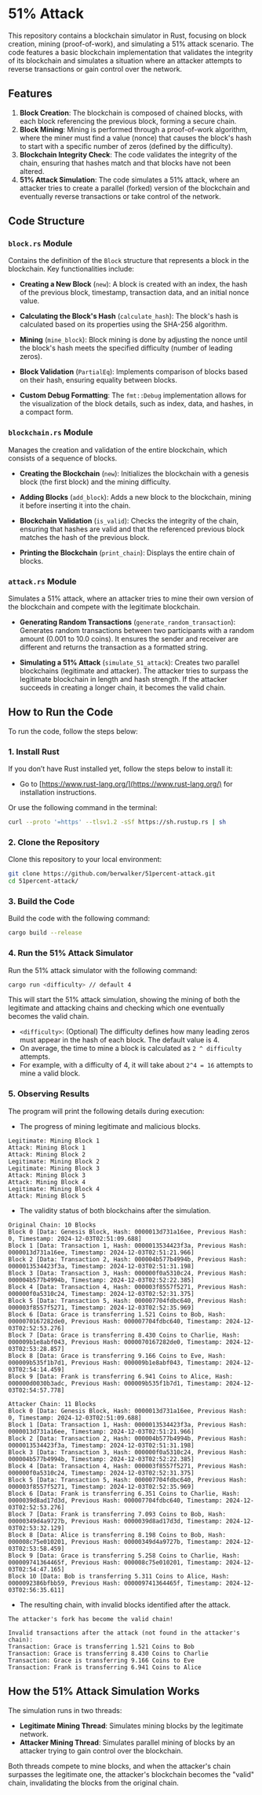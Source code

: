 # 51% Attack

This repository contains a blockchain simulator in Rust, focusing on block creation, mining (proof-of-work), and simulating a 51% attack scenario. The code features a basic blockchain implementation that validates the integrity of its blockchain and simulates a situation where an attacker attempts to reverse transactions or gain control over the network.

## Features

1. **Block Creation**: The blockchain is composed of chained blocks, with each block referencing the previous block, forming a secure chain.
2. **Block Mining**: Mining is performed through a proof-of-work algorithm, where the miner must find a value (nonce) that causes the block's hash to start with a specific number of zeros (defined by the difficulty).
3. **Blockchain Integrity Check**: The code validates the integrity of the chain, ensuring that hashes match and that blocks have not been altered.
4. **51% Attack Simulation**: The code simulates a 51% attack, where an attacker tries to create a parallel (forked) version of the blockchain and eventually reverse transactions or take control of the network.

## Code Structure

### `block.rs` Module
Contains the definition of the `Block` structure that represents a block in the blockchain. Key functionalities include:

- **Creating a New Block** (`new`): A block is created with an index, the hash of the previous block, timestamp, transaction data, and an initial nonce value.

- **Calculating the Block's Hash** (`calculate_hash`): The block's hash is calculated based on its properties using the SHA-256 algorithm.

- **Mining** (`mine_block`): Block mining is done by adjusting the nonce until the block's hash meets the specified difficulty (number of leading zeros).

- **Block Validation** (`PartialEq`): Implements comparison of blocks based on their hash, ensuring equality between blocks.

- **Custom Debug Formatting**: The `fmt::Debug` implementation allows for the visualization of the block details, such as index, data, and hashes, in a compact form.

### `blockchain.rs` Module
Manages the creation and validation of the entire blockchain, which consists of a sequence of blocks.

- **Creating the Blockchain** (`new`): Initializes the blockchain with a genesis block (the first block) and the mining difficulty.

- **Adding Blocks** (`add_block`): Adds a new block to the blockchain, mining it before inserting it into the chain.

- **Blockchain Validation** (`is_valid`): Checks the integrity of the chain, ensuring that hashes are valid and that the referenced previous block matches the hash of the previous block.

- **Printing the Blockchain** (`print_chain`): Displays the entire chain of blocks.

### `attack.rs` Module
Simulates a 51% attack, where an attacker tries to mine their own version of the blockchain and compete with the legitimate blockchain.

- **Generating Random Transactions** (`generate_random_transaction`): Generates random transactions between two participants with a random amount (0.001 to 10.0 coins). It ensures the sender and receiver are different and returns the transaction as a formatted string.

- **Simulating a 51% Attack** (`simulate_51_attack`): Creates two parallel blockchains (legitimate and attacker). The attacker tries to surpass the legitimate blockchain in length and hash strength. If the attacker succeeds in creating a longer chain, it becomes the valid chain.

## How to Run the Code

To run the code, follow the steps below:

### 1. Install Rust

If you don’t have Rust installed yet, follow the steps below to install it:

- Go to [https://www.rust-lang.org/](https://www.rust-lang.org/) for installation instructions.

Or use the following command in the terminal:

```bash
curl --proto '=https' --tlsv1.2 -sSf https://sh.rustup.rs | sh
```

### 2. Clone the Repository

Clone this repository to your local environment:

```bash
git clone https://github.com/berwalker/51percent-attack.git
cd 51percent-attack/
```

### 3. Build the Code

Build the code with the following command:

```bash
cargo build --release
```

### 4. Run the 51% Attack Simulator

Run the 51% attack simulator with the following command:

```bash
cargo run <difficulty> // default 4
```

This will start the 51% attack simulation, showing the mining of both the legitimate and attacking chains and checking which one eventually becomes the valid chain.

- `<difficulty>`: (Optional) The difficulty defines how many leading zeros must appear in the hash of each block. The default value is 4.
- On average, the time to mine a block is calculated as `2 ^ difficulty` attempts.
- For example, with a difficulty of 4, it will take about `2^4 = 16` attempts to mine a valid block.

### 5. Observing Results

The program will print the following details during execution:

- The progress of mining legitimate and malicious blocks.
```
Legitimate: Mining Block 1
Attack: Mining Block 1
Attack: Mining Block 2
Legitimate: Mining Block 2
Legitimate: Mining Block 3
Attack: Mining Block 3
Attack: Mining Block 4
Legitimate: Mining Block 4
Attack: Mining Block 5
```
- The validity status of both blockchains after the simulation.
```
Original Chain: 10 Blocks
Block 0 [Data: Genesis Block, Hash: 0000013d731a16ee, Previous Hash: 0, Timestamp: 2024-12-03T02:51:09.688]
Block 1 [Data: Transaction 1, Hash: 0000013534423f3a, Previous Hash: 0000013d731a16ee, Timestamp: 2024-12-03T02:51:21.966]
Block 2 [Data: Transaction 2, Hash: 000004b577b4994b, Previous Hash: 0000013534423f3a, Timestamp: 2024-12-03T02:51:31.198]
Block 3 [Data: Transaction 3, Hash: 000000f0a5310c24, Previous Hash: 000004b577b4994b, Timestamp: 2024-12-03T02:52:22.385]
Block 4 [Data: Transaction 4, Hash: 000003f8557f5271, Previous Hash: 000000f0a5310c24, Timestamp: 2024-12-03T02:52:31.375]
Block 5 [Data: Transaction 5, Hash: 000007704fdbc640, Previous Hash: 000003f8557f5271, Timestamp: 2024-12-03T02:52:35.969]
Block 6 [Data: Grace is transferring 1.521 Coins to Bob, Hash: 0000070167282de0, Previous Hash: 000007704fdbc640, Timestamp: 2024-12-03T02:52:53.276]
Block 7 [Data: Grace is transferring 8.430 Coins to Charlie, Hash: 000009b1e8abf043, Previous Hash: 0000070167282de0, Timestamp: 2024-12-03T02:53:28.857]
Block 8 [Data: Grace is transferring 9.166 Coins to Eve, Hash: 000009b535f1b7d1, Previous Hash: 000009b1e8abf043, Timestamp: 2024-12-03T02:54:14.459]
Block 9 [Data: Frank is transferring 6.941 Coins to Alice, Hash: 000000d0030b3adc, Previous Hash: 000009b535f1b7d1, Timestamp: 2024-12-03T02:54:57.778]

Attacker Chain: 11 Blocks
Block 0 [Data: Genesis Block, Hash: 0000013d731a16ee, Previous Hash: 0, Timestamp: 2024-12-03T02:51:09.688]
Block 1 [Data: Transaction 1, Hash: 0000013534423f3a, Previous Hash: 0000013d731a16ee, Timestamp: 2024-12-03T02:51:21.966]
Block 2 [Data: Transaction 2, Hash: 000004b577b4994b, Previous Hash: 0000013534423f3a, Timestamp: 2024-12-03T02:51:31.198]
Block 3 [Data: Transaction 3, Hash: 000000f0a5310c24, Previous Hash: 000004b577b4994b, Timestamp: 2024-12-03T02:52:22.385]
Block 4 [Data: Transaction 4, Hash: 000003f8557f5271, Previous Hash: 000000f0a5310c24, Timestamp: 2024-12-03T02:52:31.375]
Block 5 [Data: Transaction 5, Hash: 000007704fdbc640, Previous Hash: 000003f8557f5271, Timestamp: 2024-12-03T02:52:35.969]
Block 6 [Data: Frank is transferring 6.351 Coins to Charlie, Hash: 0000039d8ad17d3d, Previous Hash: 000007704fdbc640, Timestamp: 2024-12-03T02:52:53.276]
Block 7 [Data: Frank is transferring 7.093 Coins to Bob, Hash: 00000349d4a9727b, Previous Hash: 0000039d8ad17d3d, Timestamp: 2024-12-03T02:53:32.129]
Block 8 [Data: Alice is transferring 8.198 Coins to Bob, Hash: 000008c75e010201, Previous Hash: 00000349d4a9727b, Timestamp: 2024-12-03T02:53:58.459]
Block 9 [Data: Grace is transferring 5.258 Coins to Charlie, Hash: 000009741364465f, Previous Hash: 000008c75e010201, Timestamp: 2024-12-03T02:54:47.165]
Block 10 [Data: Bob is transferring 5.311 Coins to Alice, Hash: 0000092386bfbb59, Previous Hash: 000009741364465f, Timestamp: 2024-12-03T02:56:35.611]
```
- The resulting chain, with invalid blocks identified after the attack.
```
The attacker's fork has become the valid chain!

Invalid transactions after the attack (not found in the attacker's chain):
Transaction: Grace is transferring 1.521 Coins to Bob
Transaction: Grace is transferring 8.430 Coins to Charlie
Transaction: Grace is transferring 9.166 Coins to Eve
Transaction: Frank is transferring 6.941 Coins to Alice
```

## How the 51% Attack Simulation Works

The simulation runs in two threads:

- **Legitimate Mining Thread**: Simulates mining blocks by the legitimate network.
- **Attacker Mining Thread**: Simulates parallel mining of blocks by an attacker trying to gain control over the blockchain.

Both threads compete to mine blocks, and when the attacker's chain surpasses the legitimate one, the attacker's blockchain becomes the "valid" chain, invalidating the blocks from the original chain.
